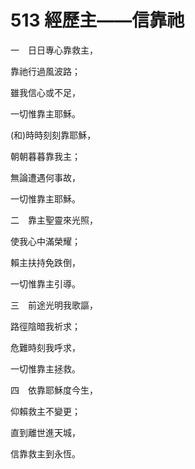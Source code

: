 # 513 經歷主——信靠祂

一　日日專心靠救主，

靠祂行過風波路；

雖我信心或不足，

一切惟靠主耶穌。

(和)時時刻刻靠耶穌，

朝朝暮暮靠我主；

無論遭遇何事故，

一切惟靠主耶穌。

二　靠主聖靈來光照，

使我心中滿榮耀；

賴主扶持免跌倒，

一切惟靠主引導。

三　前途光明我歌謳，

路徑陰暗我祈求；

危難時刻我呼求，

一切惟靠主拯救。

四　依靠耶穌度今生，

仰賴救主不變更；

直到離世進天城，

信靠救主到永恆。

